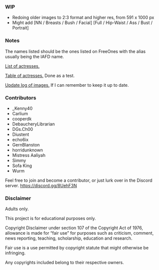 ### WIP
 * Redoing older images to 2:3 format and higher res, from 591 x 1000 px
 * Might add
    [NN / Breasts / Bush / Facial]
    [Full / Hip-Waist / Ass / Bust / Portrait]

### Notes

The names listed should be the ones listed on FreeOnes with the alias usually being the IAFD name.

[List of actresses.](./LIST.md)

[Table of actresses.](./TABLE.md) Done as a test.

[Update log of images.](./LOG.md) If I can remember to keep it up to date.

### Contributors
* _Kenny40
* Carlium
* cooperdk
* DebaucheryLibrarian
* DGs.Ch00
* Diustent
* echo6ix
* GernBlanston
* horridunknown
* Mistress Aaliyah
* Simmy
* Sofa King
* Wurm

Feel free to join and become a contributor, or just lurk over in the Discord server.
https://discord.gg/8UehF3N


### Disclaimer

Adults only.

This project is for educational purposes only.

Copyright Disclaimer under section 107 of the Copyright Act of 1976, allowance is made for “fair use” for purposes such as criticism, comment, news reporting, teaching, scholarship, education and research.

Fair use is a use permitted by copyright statute that might otherwise be infringing.

Any copyrights included belong to their respective owners.